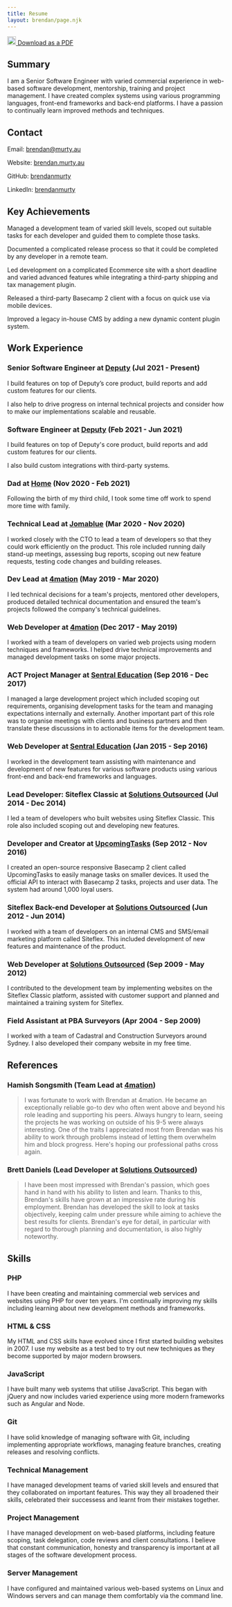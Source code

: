 ```yaml
---
title: Resume
layout: brendan/page.njk
---
```


<p class="pdf-download">
  <a href="/pdf/Resume%20-%20Brendan%20Murty.pdf" title="Download a PDF version of this page">
    <img src="/svg/file-pdf-solid.svg" class="svg" width="20" height="20">
    Download as a PDF
  </a>
</p>

## Summary

I am a Senior Software Engineer with varied commercial experience in web-based software development, mentorship, training and project management. I have created complex systems using various programming languages, front-end frameworks and back-end platforms. I have a passion to continually learn improved methods and techniques.

## Contact

Email: [brendan@murty.au](mailto:brendan@murty.au)

Website: [brendan.murty.au](https://brendan.murty.au)

GitHub: [brendanmurty](https://github.com/brendanmurty)

LinkedIn: [brendanmurty](https://www.linkedin.com/in/brendanmurty)

## Key Achievements

Managed a development team of varied skill levels, scoped out suitable tasks for each developer and guided them to complete those tasks.

Documented a complicated release process so that it could be completed by any developer in a remote team.

Led development on a complicated Ecommerce site with a short deadline and varied advanced features while integrating a third-party shipping and tax management plugin.

Released a third-party Basecamp 2 client with a focus on quick use via mobile devices.

Improved a legacy in-house CMS by adding a new dynamic content plugin system.

## Work Experience

### Senior Software Engineer at [Deputy](https://www.deputy.com) (Jul 2021 - Present)

I build features on top of Deputy’s core product, build reports and add custom features for our clients.

I also help to drive progress on internal technical projects and consider how to make our implementations scalable and reusable.

### Software Engineer at [Deputy](https://www.deputy.com) (Feb 2021 - Jun 2021)

I build features on top of Deputy's core product, build reports and add custom features for our clients.

I also build custom integrations with third-party systems.

### Dad at [Home](https://murty.au) (Nov 2020 - Feb 2021)

Following the birth of my third child, I took some time off work to spend more time with family.

### Technical Lead at [Jomablue](https://jomablue.com) (Mar 2020 - Nov 2020)

I worked closely with the CTO to lead a team of developers so that they could work efficiently on the product. This role included running daily stand-up meetings, assessing bug reports, scoping out new feature requests, testing code changes and building releases.

### Dev Lead at [4mation](https://4mation.com.au) (May 2019 - Mar 2020)

I led technical decisions for a team's projects, mentored other developers, produced detailed technical documentation and ensured the team's projects followed the company's technical guidelines.

### Web Developer at [4mation](https://4mation.com.au) (Dec 2017 - May 2019)

I worked with a team of developers on varied web projects using modern techniques and frameworks. I helped drive technical improvements and managed development tasks on some major projects.

### ACT Project Manager at [Sentral Education](https://sentral.com.au) (Sep 2016 - Dec 2017)

I managed a large development project which included scoping out requirements, organising development tasks for the team and managing expectations internally and externally. Another important part of this role was to organise meetings with clients and business partners and then translate these discussions in to actionable items for the development team.

### Web Developer at [Sentral Education](https://sentral.com.au) (Jan 2015 - Sep 2016)

I worked in the development team assisting with maintenance and development of new features for various software products using various front-end and back-end frameworks and languages.

### Lead Developer: Siteflex Classic at [Solutions Outsourced](https://solutionsoutsourced.com.au) (Jul 2014 - Dec 2014)

I led a team of developers who built websites using Siteflex Classic. This role also included scoping out and developing new features.

### Developer and Creator at [UpcomingTasks](https://github.com/brendanmurty/upcomingtasks) (Sep 2012 - Nov 2016)

I created an open-source responsive Basecamp 2 client called UpcomingTasks to easily manage tasks on smaller devices. It used the official API to interact with Basecamp 2 tasks, projects and user data. The system had around 1,000 loyal users.

### Siteflex Back-end Developer at [Solutions Outsourced](https://solutionsoutsourced.com.au) (Jun 2012 - Jun 2014)

I worked with a team of developers on an internal CMS and SMS/email marketing platform called Siteflex. This included development of new features and maintenance of the product.

### Web Developer at [Solutions Outsourced](https://solutionsoutsourced.com.au) (Sep 2009 - May 2012)

I contributed to the development team by implementing websites on the Siteflex Classic platform, assisted with customer support and planned and maintained a training system for Siteflex.

### Field Assistant at PBA Surveyors (Apr 2004 - Sep 2009)

I worked with a team of Cadastral and Construction Surveyors around Sydney. I also developed their company website in my free time.

## References

### Hamish Songsmith (Team Lead at [4mation](https://4mation.com.au))

> I was fortunate to work with Brendan at 4mation. He became an exceptionally reliable go-to dev who often went above and beyond his role leading and supporting his peers. Always hungry to learn, seeing the projects he was working on outside of his 9-5 were always interesting. One of the traits I appreciated most from Brendan was his ability to work through problems instead of letting them overwhelm him and block progress. Here's hoping our professional paths cross again.

### Brett Daniels (Lead Developer at [Solutions Outsourced](https://solutionsoutsourced.com.au))

> I have been most impressed with Brendan's passion, which goes hand in hand with his ability to listen and learn. Thanks to this, Brendan's skills have grown at an impressive rate during his employment. Brendan has developed the skill to look at tasks objectively, keeping calm under pressure while aiming to achieve the best results for clients. Brendan's eye for detail, in particular with regard to thorough planning and documentation, is also highly noteworthy.

## Skills

### PHP

I have been creating and maintaining commercial web services and websites using PHP for over ten years. I'm continually improving my skills including learning about new development methods and frameworks.

### HTML & CSS

My HTML and CSS skills have evolved since I first started building websites in 2007. I use my website as a test bed to try out new techniques as they become supported by major modern browsers.

### JavaScript

I have built many web systems that utilise JavaScript. This began with jQuery and now includes varied experience using more modern frameworks such as Angular and Node.

### Git

I have solid knowledge of managing software with Git, including implementing appropriate workflows, managing feature branches, creating releases and resolving conflicts.

### Technical Management

I have managed development teams of varied skill levels and ensured that they collaborated on important features. This way they all broadened their skills, celebrated their successess and learnt from their mistakes together.

### Project Management

I have managed development on web-based platforms, including feature scoping, task delegation, code reviews and client consultations. I believe that constant communication, honesty and transparency is important at all stages of the software development process.

### Server Management

I have configured and maintained various web-based systems on Linux and Windows servers and can manage them comfortably via the command line.
